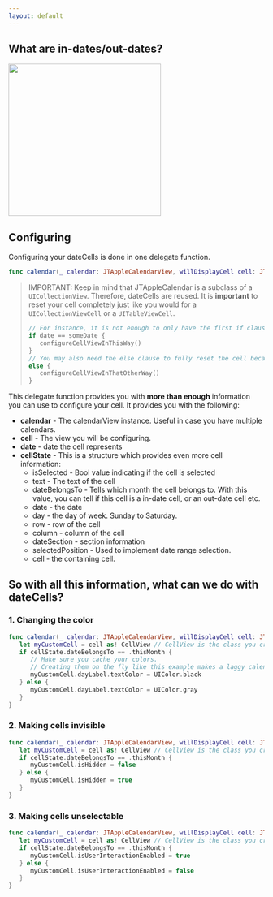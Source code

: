```yaml
---
layout: default
---
```


## What are in-dates/out-dates?

<img src="https://cloud.githubusercontent.com/assets/2439146/18330595/651b8840-750e-11e6-8727-a148d7e1720f.png" height="300" width="300">

## Configuring
Configuring your dateCells is done in one delegate function.

```swift
func calendar(_ calendar: JTAppleCalendarView, willDisplayCell cell: JTAppleDayCellView, date: Date, cellState: CellState)
```

> IMPORTANT: Keep in mind that JTAppleCalendar is a subclass of a `UICollectionView`. Therefore, dateCells are reused. It is **important** to reset your cell completely just like you would for a `UICollectionViewCell` or a `UITableViewCell`. 
> 
> ```swift
> // For instance, it is not enough to only have the first if clause:
> if date == someDate {
>    configureCellViewInThisWay()
> }
> // You may also need the else clause to fully reset the cell because cells are being reused.
> else {
>    configureCellViewInThatOtherWay()
> }
> ```

This delegate function provides you with **more than enough** information you can use to configure your cell. It provides you with the following:

* **calendar** - The calendarView instance. Useful in case you have multiple calendars.
* **cell** - The view you will be configuring.
* **date** - date the cell represents
* **cellState** - This is a structure which provides even more cell information:
  * isSelected - Bool value indicating if the cell is selected
  * text - The text of the cell
  * dateBelongsTo - Tells which month the cell belongs to. With this value, you can tell if this cell is a in-date cell, or an out-date cell etc.
  *  date - the date
  *  day - the day of week. Sunday to Saturday.
  *  row - row of the cell
  *  column - column of the cell
  *  dateSection - section information
  *  selectedPosition - Used to implement date range selection.
  *  cell - the containing cell.


## So with all this information, what can we do with dateCells?

### 1. Changing the color

```swift
func calendar(_ calendar: JTAppleCalendarView, willDisplayCell cell: JTAppleDayCellView, date: Date, cellState: CellState) {
   let myCustomCell = cell as! CellView // CellView is the class you created if you followed the Tutorial
   if cellState.dateBelongsTo == .thisMonth {
      // Make sure you cache your colors. 
      // Creating them on the fly like this example makes a laggy calendar
      myCustomCell.dayLabel.textColor = UIColor.black 
   } else {
      myCustomCell.dayLabel.textColor = UIColor.gray   
   }
}
```

### 2. Making cells invisible

```swift
func calendar(_ calendar: JTAppleCalendarView, willDisplayCell cell: JTAppleDayCellView, date: Date, cellState: CellState) {
   let myCustomCell = cell as! CellView // CellView is the class you created if you followed the Tutorial
   if cellState.dateBelongsTo == .thisMonth {
      myCustomCell.isHidden = false 
   } else {
      myCustomCell.isHidden = true  
   }
}
```

### 3. Making cells unselectable

```swift
func calendar(_ calendar: JTAppleCalendarView, willDisplayCell cell: JTAppleDayCellView, date: Date, cellState: CellState) {
   let myCustomCell = cell as! CellView // CellView is the class you created if you followed the Tutorial
   if cellState.dateBelongsTo == .thisMonth {
      myCustomCell.isUserInteractionEnabled = true 
   } else {
      myCustomCell.isUserInteractionEnabled = false  
   }
}
```

